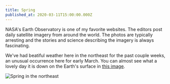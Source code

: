 ```yaml
---
title: Spring
published_at: 2020-03-11T15:00:00.000Z
---
```


NASA's Earth Observatory is one of my favorite websites. The editors post daily
satellite imagery from around the world. The photos are typically arresting and
the stories and science describing the imagery is always fascinating.

We've had beatiful weather here in the northeast for the past couple weeks, an
unusual occurrence here for early March. You can almost see what a lovely day it
is down on the Earth's surface in
[this image](https://earthobservatory.nasa.gov/images/146412/hints-of-spring-in-the-atlantic).

![Spring in the northeast](/img/spring/spring.85.jpg)
